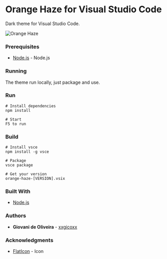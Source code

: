 # Orange Haze for Visual Studio Code
Dark theme for Visual Studio Code.

![Orange Haze](https://i.imgur.com/Yxp7JSx.png)

### Prerequisites
* [Node.js](https://nodejs.org/en/) - Node.js

### Running
The theme run locally, just package and use.

### Run
````
# Install dependencies
npm install

# Start
F5 to run
````

### Build
````
# Install vsce
npm install -g vsce

# Package
vsce package

# Get your version
orange-haze-[VERSION].vsix
````

### Built With
* [Node.js](https://nodejs.org/en/)

### Authors
* **Giovani de Oliveira** - [xxgicoxx](https://github.com/xxgicoxx)

### Acknowledgments
* [FlatIcon](https://www.flaticon.com/) - Icon
